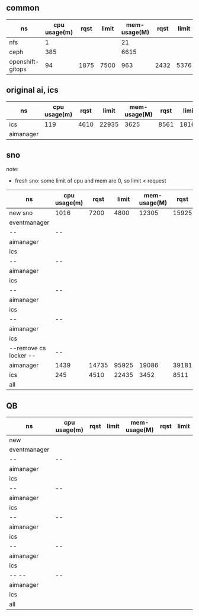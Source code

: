 ## common
|ns|cpu usage(m)|rqst|limit|mem-usage(M)|rqst|limit|pods|
|---|---|--|--| ---|---|--| --|
|nfs | 1| | |21 | | |1|
|ceph | 385| | |6615 | | |29|
|openshift-gitops | 94|1875 |7500 | 963|2432 | 5376|8|

## original ai, ics
|ns|cpu usage(m)|rqst|limit|mem-usage(M)|rqst|limit|pods|
|---|---|--|--| ---|---|--| --|
|ics |119 |4610 |22935 |3625 |8561 | 18167|40|
|aimanager| | | | | | |146|

## sno 
note:
- fresh sno: some limit of cpu and mem are 0, so limit < request


|ns|cpu usage(m)|rqst|limit|mem-usage(M)|rqst|limit|
|---|---|--|--| ---|---|--|
|new sno | 1016|7200 |4800 | 12305| 15925|6080 |
|eventmanager | | | | | | |
|-- |-- | | | | | |
|aimanager| | | | | | |
|ics | | | | | | |
|-- |-- | | | | | |
|aimanager| | | | | | |
|ics | | | | | | |
|-- |-- | | | | | |
|aimanager| | | | | | |
|ics | | | | | | |
|-- |-- | | | | | |
|aimanager| | | | | | |
|ics | | | | | | |
|--remove cs locker -- |-- | | | | | |
|aimanager| 1439|14735 |95925 | 19086|39181 | 114520|
|ics | 245| 4510|22435 | 3452|8511 |17655 |
|all | | | | | | |



## QB
|ns|cpu usage(m)|rqst|limit|mem-usage(M)|rqst|limit|
|---|---|--|--| ---|---|--|
|new  | | | | | | |
|eventmanager | | | | | | |
|-- |-- | | | | | |
|aimanager| | | | | | |
|ics | | | | | | |
|-- |-- | | | | | |
|aimanager| | | | | | |
|ics | | | | | | |
|-- |-- | | | | | |
|aimanager| | | | | | |
|ics | | | | | | |
|-- |-- | | | | | |
|aimanager| | | | | | |
|ics | | | | | | |
|-- -- |-- | | | | | |
|aimanager|   | | | | | |
|ics |   | | | | | |
|all | | | | | | |
